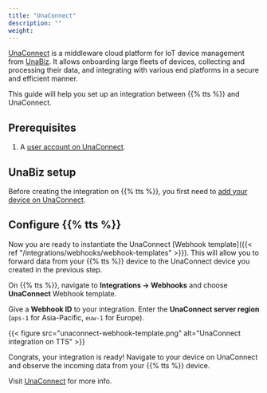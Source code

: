 ```yaml
---
title: "UnaConnect"
description: ""
weight:
---
```


[UnaConnect](https://docs.unaconnect.io/) is a middleware cloud platform for IoT device management from [UnaBiz](https://www.unabiz.com/). It allows onboarding large fleets of devices, collecting and processing their data, and integrating with various end platforms in a secure and efficient manner.

<!--more-->

This guide will help you set up an integration between {{% tts %}} and UnaConnect.

## Prerequisites

1. A [user account on UnaConnect](https://docs.unaconnect.io/docs/uc-docs/Getting%20Started#before-you-start). 

## UnaBiz setup

Before creating the integration on {{% tts %}}, you first need to [add your device on UnaConnect](https://docs.unaconnect.io/docs/uc-docs/Getting%20Started/adding-device).

## Configure {{% tts %}}

Now you are ready to instantiate the UnaConnect [Webhook template]({{< ref "/integrations/webhooks/webhook-templates" >}}). This will allow you to forward data from your {{% tts %}} device to the UnaConnect device you created in the previous step.

On {{% tts %}}, navigate to **Integrations &#8594; Webhooks** and choose **UnaConnect** Webhook template.

Give a **Webhook ID** to your integration. Enter the **UnaConnect server region** (`aps-1` for Asia-Pacific, `euw-1` for Europe).

{{< figure src="unaconnect-webhook-template.png" alt="UnaConnect integration on TTS" >}}

Congrats, your integration is ready! Navigate to your device on UnaConnect and observe the incoming data from your {{% tts %}} device.

Visit [UnaConnect](https://docs.unaconnect.io/docs/uc-docs/Getting%20Started/Setting%20up%20the%20Networks/tti) for more info.